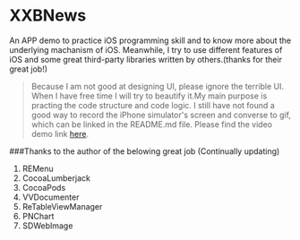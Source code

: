 # XXBNews
An APP demo to practice iOS programming skill and to know more about the underlying machanism of iOS. Meanwhile, I try to use different features of iOS and some great third-party libraries written by others.(thanks for their great job!) 

> Because I am not good at designing UI, please ignore the terrible UI. When I have free time I will try to beautify it.My main purpose is practing the code structure and code logic.
> I still have not found a good way to record the iPhone simulator's screen and converse to gif, which can be linked in the README.md file. Please find the video demo link [here](http://pan.baidu.com/s/1bn199jp).

###Thanks to the author of the belowing great job (Continually updating)
1. REMenu
1. CocoaLumberjack
1. CocoaPods
1. VVDocumenter
1. ReTableViewManager
1. PNChart
1. SDWebImage
